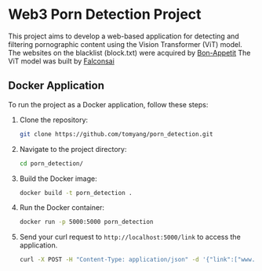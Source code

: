 # Web3 Porn Detection Project

This project aims to develop a web-based application for detecting and filtering pornographic content using the Vision Transformer (ViT) model.
The websites on the blacklist (block.txt) were acquired by [Bon-Appetit](https://github.com/Bon-Appetit/porn-domains)
The ViT model was built by [Falconsai](https://huggingface.co/Falconsai/nsfw_image_detection)

## Docker Application

To run the project as a Docker application, follow these steps:

1. Clone the repository:

    ```bash
    git clone https://github.com/tomyang/porn_detection.git
    ```

2. Navigate to the project directory:

    ```bash
    cd porn_detection/
    ```

3. Build the Docker image:

    ```bash
    docker build -t porn_detection .
    ```

4. Run the Docker container:

    ```bash
    docker run -p 5000:5000 porn_detection
    ```

5. Send your curl request to `http://localhost:5000/link` to access the application.

    ```bash
    curl -X POST -H "Content-Type: application/json" -d '{"link":["www.example.com"]}' http://localhost:5000/link
    ```


